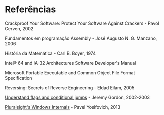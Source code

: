# Referências

Crackproof Your Software: Protect Your Software Against Crackers - Pavol Cerven, 2002

Fundamentos em programação Assembly - José Augusto N. G. Manzano, 2006

História da Matemática - Carl B. Boyer, 1974

Intel® 64 and IA-32 Architectures Software Developer's Manual

Microsoft Portable Executable and Common Object File Format Specification

Reversing: Secrets of Reverse Engineering - Eldad Eilam, 2005

[Understand flags and conditional jumps](http://www.godevtool.com/GoasmHelp/usflags.htm) - Jeremy Gordon, 2002-2003

[Pluralsight's Windows Internals](https://app.pluralsight.com/library/courses/windows-internals) - Pavel Yosifovich, 2013